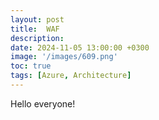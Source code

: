 ```yaml
---
layout: post
title:  WAF
description: 
date: 2024-11-05 13:00:00 +0300
image: '/images/609.png'
toc: true
tags: [Azure, Architecture]
---
```

Hello everyone!